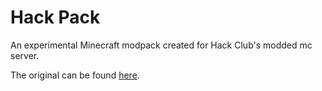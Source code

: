 # Hack Pack
An experimental Minecraft modpack created for Hack Club's modded mc server.

The original can be found [here](https://www.curseforge.com/minecraft/modpacks/hackclubpack).
